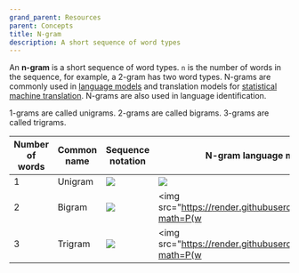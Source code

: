 ```yaml
---
grand_parent: Resources
parent: Concepts
title: N-gram
description: A short sequence of word types
---
```


An **n-gram** is a short sequence of word types.
`n` is the number of words in the sequence, for example, a 2-gram has two word types.
N-grams are commonly used in [language models](/concepts/language-model) and translation models for [statistical machine translation](/approaches/statistical-machine-translation.md).
N-grams are also used in language identification.

1-grams are called unigrams.
2-grams are called bigrams.
3-grams are called trigrams.

| Number of words | Common name | Sequence notation | N-gram language model notation |
| ----------- | ----------- | ----------- | ----------- | 
| 1 | Unigram | <img src="https://render.githubusercontent.com/render/math?math=(w)"> | <img src="https://render.githubusercontent.com/render/math?math=P(w)"> |
| 2 | Bigram | <img src="https://render.githubusercontent.com/render/math?math=(w_1, w_2)"> | <img src="https://render.githubusercontent.com/render/math?math=P(w | w_-1)"> |
| 3 | Trigram | <img src="https://render.githubusercontent.com/render/math?math=(w_1, w_2, w_3)"> | <img src="https://render.githubusercontent.com/render/math?math=P(w | w_-1 w_-2)"> |

